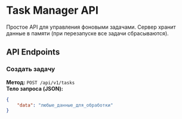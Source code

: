 # Task Manager API

Простое API для управления фоновыми задачами. Сервер хранит данные в памяти (при перезапуске все задачи сбрасываются).

## API Endpoints

### Создать задачу
**Метод:** `POST /api/v1/tasks`  
**Тело запроса (JSON):**
```json
{
    "data": "любые_данные_для_обработки"
}
